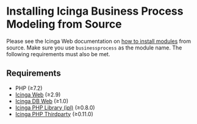 # Installing Icinga Business Process Modeling from Source

Please see the Icinga Web documentation on
[how to install modules](https://icinga.com/docs/icinga-web/latest/doc/08-Modules/#installation) from source.
Make sure you use `businessprocess` as the module name. The following requirements must also be met.

## Requirements

* PHP (≥7.2)
* [Icinga Web](https://github.com/Icinga/icingaweb2) (≥2.9)
* [Icinga DB Web](https://github.com/Icinga/icingadb-web) (≥1.0)
* [Icinga PHP Library (ipl)](https://github.com/Icinga/icinga-php-library) (≥0.8.0)
* [Icinga PHP Thirdparty](https://github.com/Icinga/icinga-php-thirdparty) (≥0.11.0)

<!-- {% include "02-Installation.md" %} -->

